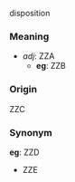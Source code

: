 disposition
### Meaning
+ _adj_: ZZA
	+ __eg__: ZZB

### Origin

ZZC

### Synonym

__eg__: ZZD

+ ZZE


